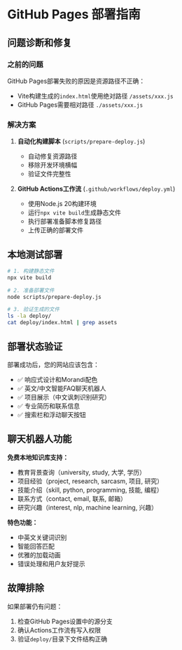 # GitHub Pages 部署指南

## 问题诊断和修复

### 之前的问题
GitHub Pages部署失败的原因是资源路径不正确：
- Vite构建生成的`index.html`使用绝对路径 `/assets/xxx.js`
- GitHub Pages需要相对路径 `./assets/xxx.js`

### 解决方案
1. **自动化构建脚本** (`scripts/prepare-deploy.js`)
   - 自动修复资源路径
   - 移除开发环境横幅
   - 验证文件完整性

2. **GitHub Actions工作流** (`.github/workflows/deploy.yml`)
   - 使用Node.js 20构建环境
   - 运行`npx vite build`生成静态文件
   - 执行部署准备脚本修复路径
   - 上传正确的部署文件

## 本地测试部署

```bash
# 1. 构建静态文件
npx vite build

# 2. 准备部署文件
node scripts/prepare-deploy.js

# 3. 验证生成的文件
ls -la deploy/
cat deploy/index.html | grep assets
```

## 部署状态验证

部署成功后，您的网站应该包含：
- ✅ 响应式设计和Morandi配色
- ✅ 英文/中文智能FAQ聊天机器人
- ✅ 项目展示（中文讽刺识别研究）
- ✅ 专业简历和联系信息
- ✅ 搜索栏和浮动聊天按钮

## 聊天机器人功能

**免费本地知识库支持：**
- 教育背景查询（university, study, 大学, 学历）
- 项目经验（project, research, sarcasm, 项目, 研究）
- 技能介绍（skill, python, programming, 技能, 编程）
- 联系方式（contact, email, 联系, 邮箱）
- 研究兴趣（interest, nlp, machine learning, 兴趣）

**特色功能：**
- 中英文关键词识别
- 智能回答匹配
- 优雅的加载动画
- 错误处理和用户友好提示

## 故障排除

如果部署仍有问题：
1. 检查GitHub Pages设置中的源分支
2. 确认Actions工作流有写入权限
3. 验证`deploy/`目录下文件结构正确